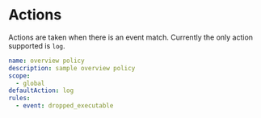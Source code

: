 # Actions

Actions are taken when there is an event match. Currently the only action supported is `log`. 

```yaml
name: overview policy
description: sample overview policy
scope:
  - global
defaultAction: log
rules:
  - event: dropped_executable
```
